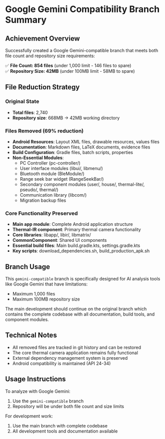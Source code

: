 # Google Gemini Compatibility Branch Summary

## Achievement Overview

Successfully created a Google Gemini-compatible branch that meets both file count and repository size requirements:

✅ **File Count: 854 files** (under 1,000 limit - 146 files to spare)  
✅ **Repository Size: 42MB** (under 100MB limit - 58MB to spare)

## File Reduction Strategy

### Original State
- **Total files**: 2,740
- **Repository size**: 668MB → 42MB working directory

### Files Removed (69% reduction)
- **Android Resources**: Layout XML files, drawable resources, values files
- **Documentation**: Markdown files, LaTeX documents, evidence files
- **Build Configuration**: Gradle files, batch scripts, properties
- **Non-Essential Modules**: 
  - PC Controller (pc-controller/)
  - User interface modules (libui/, libmenu/)
  - Bluetooth module (BleModule/)
  - Range seek bar widget (RangeSeekBar/)
  - Secondary component modules (user/, house/, thermal-lite/, pseudo/, thermal/)
  - Communication library (libcom/)
  - Migration backup files

### Core Functionality Preserved
- **Main app module**: Complete Android application structure
- **Thermal-IR component**: Primary thermal camera functionality  
- **Core libraries**: libapp/, libir/, libmatrix/
- **CommonComponent**: Shared UI components
- **Essential build files**: Main build.gradle.kts, settings.gradle.kts
- **Key scripts**: download_dependencies.sh, build_production_apk.sh

## Branch Usage

This `gemini-compatible` branch is specifically designed for AI analysis tools like Google Gemini that have limitations:
- Maximum 1,000 files
- Maximum 100MB repository size

The main development should continue on the original branch which contains the complete codebase with all documentation, build tools, and component modules.

## Technical Notes

- All removed files are tracked in git history and can be restored
- The core thermal camera application remains fully functional
- External dependency management system is preserved
- Android compatibility is maintained (API 24-34)

## Usage Instructions

To analyze with Google Gemini:
1. Use the `gemini-compatible` branch
2. Repository will be under both file count and size limits

For development work:
1. Use the main branch with complete codebase
2. All development tools and documentation available